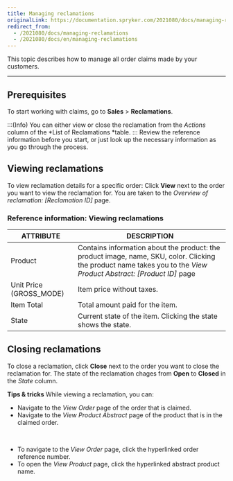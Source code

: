 ```yaml
---
title: Managing reclamations
originalLink: https://documentation.spryker.com/2021080/docs/managing-reclamations
redirect_from:
  - /2021080/docs/managing-reclamations
  - /2021080/docs/en/managing-reclamations
---
```


This topic describes how to manage all order claims made by your customers. 

---

## Prerequisites

To start working with claims, go to **Sales** > **Reclamations**.

:::(Info)
You can either view or close the reclamation from the _Actions_ column of the *List of Reclamations *table.
:::
Review the reference information before you start, or just look up the necessary information as you go through the process.

## Viewing reclamations

To view reclamation details for a specific order:
Click **View** next to the order you want to view the reclamation for. You are taken to the *Overview of reclamation: [Reclamation ID]* page.

### Reference information: Viewing reclamations

| ATTRIBUTE | DESCRIPTION |
|-|-|
| Product | Contains information about the product: the product image, name, SKU, color. Clicking the product name takes you to the *View Product Abstract: [Product ID]* page |
| Unit Price (GROSS_MODE) | Item price without taxes. |
| Item Total |Total amount paid for the item.|
| State | Current state of the item. Clicking the state shows the state. |

## Closing reclamations

To close a reclamation, click **Close** next to the order you want to close the reclamation for. 
The state of the reclamation chages from **Open** to **Closed** in the _State_ column.

**Tips & tricks**
While viewing a reclamation, you can:
* Navigate to the *View Order* page of the order that is claimed.
* Navigate to the *View Product Abstract* page of the product that is in the claimed order.
</br>

* To navigate to the *View Order* page, click the hyperlinked order reference number.
* To open the *View Product* page, click the hyperlinked abstract product name.
